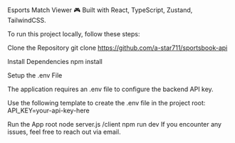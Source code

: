 Esports Match Viewer 🎮
Built with React, TypeScript, Zustand, TailwindCSS.

To run this project locally, follow these steps:

Clone the Repository
git clone https://github.com/a-star711/sportsbook-api

Install Dependencies npm install

Setup the .env File

The application requires an .env file to configure the backend API key.

Use the following template to create the .env file in the project root: API_KEY=your-api-key-here

Run the App root node server.js /client npm run dev
If you encounter any issues, feel free to reach out via email.
